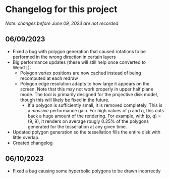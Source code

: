 # Changelog for this project

*Note: changes before June 09, 2023 are not recorded*

## 06/09/2023

- Fixed a bug with polygon generation that caused rotations to be performed in the wrong direction in certain layers
- Big performance updates (these will still help once converted to WebGL):
	- Polygon vertex positions are now cached instead of being recomputed at each redraw
	- Polygon edge resolution adapts to how large it appears on the screen. Note that this may not work properly in upper half plane mode. The tool is primarily designed for the projective disk model, though this will likely be fixed in the future.
		- If a polygon is sufficiently small, it is removed completely. This is a *massive* performance gain. For high values of p and q, this cuts back a huge amount of the rendering. For example, with (p, q) = (9, 9), it renders on average rougly 0.25% of the polygons generated for the tessellation at any given time.
- Updated polygon generation so the tessellation fills the entire disk with little overlap.
- Created changelog

## 06/10/2023

- Fixed a bug causing some hyperbolic polygons to be drawn incorrectly